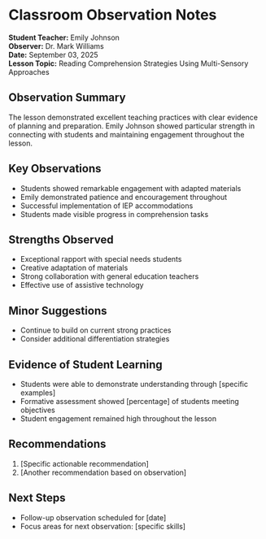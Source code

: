 
# Classroom Observation Notes

**Student Teacher:** Emily Johnson  
**Observer:** Dr. Mark Williams  
**Date:** September 03, 2025  
**Lesson Topic:** Reading Comprehension Strategies Using Multi-Sensory Approaches

## Observation Summary

The lesson demonstrated excellent teaching practices with clear evidence of planning and preparation. 
Emily Johnson showed particular strength in connecting with students and 
maintaining engagement throughout the lesson.

## Key Observations

- Students showed remarkable engagement with adapted materials
- Emily demonstrated patience and encouragement throughout
- Successful implementation of IEP accommodations
- Students made visible progress in comprehension tasks

## Strengths Observed
- Exceptional rapport with special needs students
- Creative adaptation of materials
- Strong collaboration with general education teachers
- Effective use of assistive technology

## Minor Suggestions
- Continue to build on current strong practices
- Consider additional differentiation strategies

## Evidence of Student Learning
- Students were able to demonstrate understanding through [specific examples]
- Formative assessment showed [percentage] of students meeting objectives
- Student engagement remained high throughout the lesson

## Recommendations
1. [Specific actionable recommendation]
2. [Another recommendation based on observation]

## Next Steps
- Follow-up observation scheduled for [date]
- Focus areas for next observation: [specific skills]
